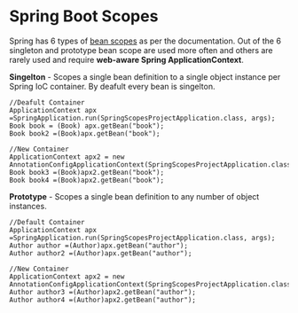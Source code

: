 # Spring Boot Scopes
Spring has 6 types of [bean scopes](https://docs.spring.io/spring-framework/docs/3.0.0.M3/reference/html/ch04s04.html) as per the documentation. Out of the 6 singleton and prototype bean scope are used more often and others are rarely used and require **web-aware Spring ApplicationContext**.

**Singelton** - Scopes a single bean definition to a single object instance per Spring IoC container. By deafult every bean is singelton.
```
//Deafult Container
ApplicationContext apx =SpringApplication.run(SpringScopesProjectApplication.class, args);
Book book = (Book) apx.getBean("book");
Book book2 =(Book)apx.getBean("book");

//New Container
ApplicationContext apx2 = new AnnotationConfigApplicationContext(SpringScopesProjectApplication.class);
Book book3 =(Book)apx2.getBean("book");
Book book4 =(Book)apx2.getBean("book");
```

**Prototype** - Scopes a single bean definition to any number of object instances.
```
//Default Container
ApplicationContext apx =SpringApplication.run(SpringScopesProjectApplication.class, args);
Author author =(Author)apx.getBean("author");
Author author2 =(Author)apx.getBean("author");

//New Container
ApplicationContext apx2 = new AnnotationConfigApplicationContext(SpringScopesProjectApplication.class);
Author author3 =(Author)apx2.getBean("author");
Author author4 =(Author)apx2.getBean("author");		
```
